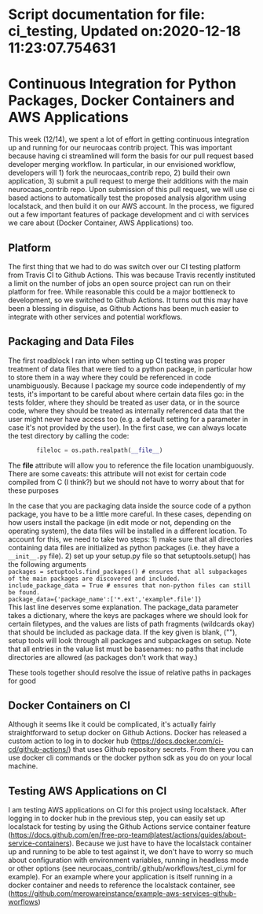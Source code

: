 
Script documentation for file: ci_testing, Updated on:2020-12-18 11:23:07.754631
================================================================================

# Continuous Integration for Python Packages, Docker Containers and AWS Applications


This week (12/14), we spent a lot of effort in getting continuous integration up and running for our neurocaas contrib project. This was important because having ci streamlined will form the basis for our pull request based developer merging workflow. In particular, in our envisioned workflow, developers will 1) fork the neurocaas_contrib repo, 2) build their own application, 3) submit a pull request to merge their additions with the main neurocaas_contrib repo. Upon submission of this pull request, we will use ci based actions to automatically test the proposed analysis algorithm using localstack, and then build it on our AWS account. In the process, we figured out a few important features of package development and ci with services we care about (Docker Container, AWS Applications) too.
## Platform


The first thing that we had to do was switch over our CI testing platform from Travis CI to Github Actions. This was because Travis recently instituted a limit on the number of jobs an open source project can run on their platform for free. While reasonable this could be a major bottleneck to development, so we switched to Github Actions. It turns out this may have been a blessing in disguise, as Github Actions has been much easier to integrate with other services and potential workflows.
## Packaging and Data Files


The first roadblock I ran into when setting up CI testing was proper treatment of data files that were tied to a python package, in particular how to store them in a way where they could be referenced in code unambiguously. Because I package my source code independently of my tests, it's important to be careful about where certain data files go: in the tests folder, where they should be treated as user data, or in the source code, where they should be treated as internally referenced data that the user might never have access too (e.g. a default setting for a parameter in case it's not provided by the user). In the first case, we can always locate the test directory by calling the code:

```python
        fileloc = os.path.realpath(__file__)
```

The __file__ attribute will allow you to reference the file location unambiguously. There are some caveats: this attribute will not exist for certain code compiled from C (I think?) but we should not have to worry about that for these purposes

In the case that you are packaging data inside the source code of a python package, you have to be a little more careful. In these cases, depending on how users install the package (in edit mode or not, depending on the operating system), the data files will be installed in a different location. To account for this, we need to take two steps: 1) make sure that all directories containing data files are initialized as python packages (i.e. they have a `__init__.py` file). 2) set up your setup.py file so that setuptools.setup() has the following arguments  
``packages = setuptools.find_packages() # ensures that all subpackages of the main packages are discovered and included.``  
``include_package_data = True # ensures that non-python files can still be found.``  
``package_data={'package_name':['*.ext','example*.file']}``  
This last line deserves some explanation. The package_data parameter takes a dictionary, where the keys are packages where we should look for certain filetypes, and the values are lists of path fragments (wildcards okay) that should be included as package data. If the key given is blank, (""), setup tools will look through all packages and subpackages on setup. Note that all entries in the value list must be basenames: no paths that include directories are allowed (as packages don't work that way.)

These tools together should resolve the issue of relative paths in packages for good
## Docker Containers on CI


Although it seems like it could be complicated, it's actually fairly straightforward to setup docker on Github Actions. Docker has released a custom action to log in to docker hub (https://docs.docker.com/ci-cd/github-actions/) that uses Github repository secrets. From there you can use docker cli commands or the docker python sdk as you do on your local machine.
## Testing AWS Applications on CI


I am testing AWS applications on CI for this project using localstack. After logging in to docker hub in the previous step, you can easily set up localstack for testing by using the Github Actions service container feature (https://docs.github.com/en/free-pro-team@latest/actions/guides/about-service-containers). Because we just have to have the localstack container up and running to be able to test against it, we don't have to worry so much about configuration with environment variables, running in headless mode or other options (see neurocaas_contrib/.github/workflows/test_ci.yml for example). For an example where your application is itself running in a docker container and needs to reference the localstack container, see (https://github.com/merowareinstance/example-aws-services-github-worflows)